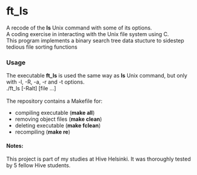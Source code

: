 # ft_ls
A recode of the **ls** Unix command with some of its options.<br />
A coding exercise in interacting with the Unix file system using C. <br />
This program implements a binary search tree data stucture to sidestep tedious file sorting functions<br />
### Usage
The executable **ft_ls** is used the same way as **ls** Unix command, but only with -l, -R, -a, -r and -t options.<br />
./ft_ls \[-Ralt\] \[file ...\]<br /><br />
The repository contains a Makefile for:<br /> 
* compiling executable (**make all**)<br />
* removing object files (**make clean**)<br />
* deleting executable (**make fclean**)<br />
* recompiling (**make re**)<br />
#### Notes:
This project is part of my studies at Hive Helsinki. It was thoroughly tested by 5 fellow Hive students.
